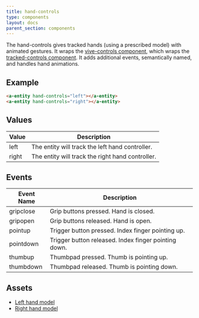 ```yaml
---
title: hand-controls
type: components
layout: docs
parent_section: components
---
```


[tracked]: ./tracked-controls.md
[vive]: ./vive-controls.md

The hand-controls gives tracked hands (using a prescribed model) with animated
gestures. It wraps the [vive-controls component][vive], which wraps the
[tracked-controls component][tracked]. It adds additional events, semantically
named, and handles hand animations.

## Example

```html
<a-entity hand-controls="left"></a-entity>
<a-entity hand-controls="right"></a-entity>
```

## Values

| Value | Description                                      |
|-------|--------------------------------------------------|
| left  | The entity will track the left hand controller.  |
| right | The entity will track the right hand controller. |

## Events

| Event Name | Description                                          |
| ---------- | -----------                                          |
| gripclose  | Grip buttons pressed. Hand is closed.                |
| gripopen   | Grip buttons released. Hand is open.                 |
| pointup    | Trigger button pressed. Index finger pointing up.    |
| pointdown  | Trigger button released. Index finger pointing down. |
| thumbup    | Thumbpad pressed. Thumb is pointing up.              |
| thumbdown  | Thumbpad released. Thumb is pointing down.           |

## Assets

- [Left hand model](https://cdn.aframe.io/controllers/oculus-hands/leftHand.json)
- [Right hand model](https://cdn.aframe.io/controllers/oculus-hands/rightHand.json)
